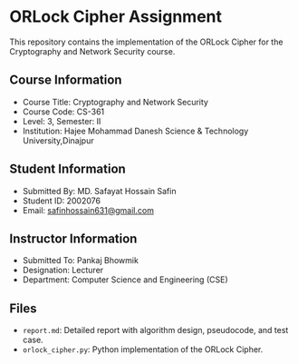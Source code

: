 # ORLock Cipher Assignment
This repository contains the implementation of the ORLock Cipher for the Cryptography and Network Security course.

## Course Information
- Course Title: Cryptography and Network Security
- Course Code: CS-361
- Level: 3, Semester: II
- Institution: Hajee Mohammad Danesh Science & Technology University,Dinajpur

## Student Information
- Submitted By: MD. Safayat Hossain Safin
- Student ID: 2002076
- Email: safinhossain631@gmail.com

## Instructor Information
- Submitted To: Pankaj Bhowmik
- Designation: Lecturer
- Department: Computer Science and Engineering (CSE)

## Files
- `report.md`: Detailed report with algorithm design, pseudocode, and test case.
- `orlock_cipher.py`: Python implementation of the ORLock Cipher.
